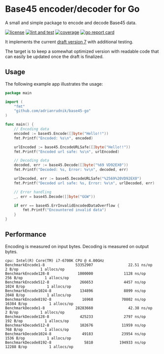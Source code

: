 # Base45 encoder/decoder for Go

A small and simple package to encode and decode Base45 data.

[![license](https://img.shields.io/github/license/adrianrudnik/base45-go.svg)](https://github.com/adrianrudnik/base45-go/blob/main/LICENSE)
[![lint and test](https://github.com/adrianrudnik/base45-go/actions/workflows/test.yaml/badge.svg)](https://github.com/adrianrudnik/base45-go/actions/workflows/test.yaml)
[![coverage](https://codecov.io/gh/adrianrudnik/base45-go/branch/main/graph/badge.svg?token=O4B0TOQHM0)](https://codecov.io/gh/adrianrudnik/base45-go)
[![go report card](https://goreportcard.com/badge/github.com/adrianrudnik/base45-go)](https://goreportcard.com/report/github.com/adrianrudnik/base45-go)

It implements the current [draft version 7](https://datatracker.ietf.org/doc/draft-faltstrom-base45/) with additional testing.

The target is to keep a somewhat optimized version with readable code that can easily be updated once the draft is finalized.

## Usage

The following example app illustrates the usage:

```go
package main

import (
	"fmt"
	"github.com/adrianrudnik/base45-go"
)

func main() {
	// Encoding data
	encoded := base45.Encode([]byte("Hello!!"))
	fmt.Printf("Encoded: %s\n", encoded)

	urlEncoded := base45.EncodeURLSafe([]byte("Hello!!"))
	fmt.Printf("Encoded url safe: %s\n", urlEncoded)

	// Decoding data
	decoded, err := base45.Decode([]byte("%69 VD92EX0"))
	fmt.Printf("Decoded: %s, Error: %v\n", decoded, err)

	urlDecoded, err := base45.DecodeURLSafe("%2569%20VD92EX0")
	fmt.Printf("Decoded url safe: %s, Error: %v\n", urlDecoded, err)

	// Error handling
	_, err = base45.Decode([]byte("GGW"))

	if err == base45.ErrInvalidEncodedDataOverflow {
		fmt.Printf("Encountered invalid data")
	}
}
```

## Performance

Encoding is measured on input bytes. Decoding is measured on output bytes.

```
cpu: Intel(R) Core(TM) i7-6700K CPU @ 4.00GHz
BenchmarkEncode1-8              53352907                22.51 ns/op            2 B/op          1 allocs/op
BenchmarkEncode128-8             1000000              1128 ns/op             256 B/op          1 allocs/op
BenchmarkEncode512-8              266653              4457 ns/op            1024 B/op          1 allocs/op
BenchmarkEncode1024-8             134896              8899 ns/op            2048 B/op          1 allocs/op
BenchmarkEncode8192-8              16968             70802 ns/op           16384 B/op          1 allocs/op
BenchmarkDecode1-8              28283660                42.38 ns/op            2 B/op          1 allocs/op
BenchmarkDecode128-8              425233              2797 ns/op             192 B/op          1 allocs/op
BenchmarkDecode512-8              102676             11959 ns/op             768 B/op          1 allocs/op
BenchmarkDecode1024-8              49183             23954 ns/op            1536 B/op          1 allocs/op
BenchmarkDecode8192-8               5810            194933 ns/op           12288 B/op          1 allocs/op
```
